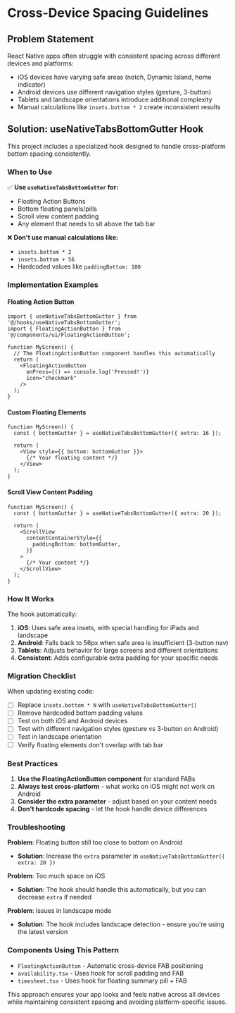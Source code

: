 # Cross-Device Spacing Guidelines

## Problem Statement

React Native apps often struggle with consistent spacing across different devices and platforms:
- iOS devices have varying safe areas (notch, Dynamic Island, home indicator)
- Android devices use different navigation styles (gesture, 3-button)
- Tablets and landscape orientations introduce additional complexity
- Manual calculations like `insets.bottom * 2` create inconsistent results

## Solution: useNativeTabsBottomGutter Hook

This project includes a specialized hook designed to handle cross-platform bottom spacing consistently.

### When to Use

✅ **Use `useNativeTabsBottomGutter` for:**
- Floating Action Buttons
- Bottom floating panels/pills
- Scroll view content padding
- Any element that needs to sit above the tab bar

❌ **Don't use manual calculations like:**
- `insets.bottom * 2`
- `insets.bottom + 56`
- Hardcoded values like `paddingBottom: 100`

### Implementation Examples

#### Floating Action Button
```tsx
import { useNativeTabsBottomGutter } from '@/hooks/useNativeTabsBottomGutter';
import { FloatingActionButton } from '@/components/ui/FloatingActionButton';

function MyScreen() {
  // The FloatingActionButton component handles this automatically
  return (
    <FloatingActionButton
      onPress={() => console.log('Pressed!')}
      icon="checkmark"
    />
  );
}
```

#### Custom Floating Elements
```tsx
function MyScreen() {
  const { bottomGutter } = useNativeTabsBottomGutter({ extra: 16 });
  
  return (
    <View style={{ bottom: bottomGutter }}>
      {/* Your floating content */}
    </View>
  );
}
```

#### Scroll View Content Padding
```tsx
function MyScreen() {
  const { bottomGutter } = useNativeTabsBottomGutter({ extra: 20 });
  
  return (
    <ScrollView
      contentContainerStyle={{
        paddingBottom: bottomGutter,
      }}
    >
      {/* Your content */}
    </ScrollView>
  );
}
```

### How It Works

The hook automatically:
1. **iOS**: Uses safe area insets, with special handling for iPads and landscape
2. **Android**: Falls back to 56px when safe area is insufficient (3-button nav)
3. **Tablets**: Adjusts behavior for large screens and different orientations
4. **Consistent**: Adds configurable extra padding for your specific needs

### Migration Checklist

When updating existing code:

- [ ] Replace `insets.bottom * N` with `useNativeTabsBottomGutter()`
- [ ] Remove hardcoded bottom padding values
- [ ] Test on both iOS and Android devices
- [ ] Test with different navigation styles (gesture vs 3-button on Android)
- [ ] Test in landscape orientation
- [ ] Verify floating elements don't overlap with tab bar

### Best Practices

1. **Use the FloatingActionButton component** for standard FABs
2. **Always test cross-platform** - what works on iOS might not work on Android
3. **Consider the extra parameter** - adjust based on your content needs
4. **Don't hardcode spacing** - let the hook handle device differences

### Troubleshooting

**Problem**: Floating button still too close to bottom on Android
- **Solution**: Increase the `extra` parameter in `useNativeTabsBottomGutter({ extra: 20 })`

**Problem**: Too much space on iOS
- **Solution**: The hook should handle this automatically, but you can decrease `extra` if needed

**Problem**: Issues in landscape mode
- **Solution**: The hook includes landscape detection - ensure you're using the latest version

### Components Using This Pattern

- `FloatingActionButton` - Automatic cross-device FAB positioning
- `availability.tsx` - Uses hook for scroll padding and FAB
- `timesheet.tsx` - Uses hook for floating summary pill + FAB

This approach ensures your app looks and feels native across all devices while maintaining consistent spacing and avoiding platform-specific issues.
